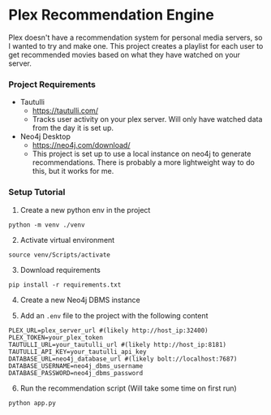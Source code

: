 # Plex Recommendation Engine

Plex doesn't have a recommendation system for personal media servers, so I wanted to try and make one. This project creates a playlist for each user to get recommended movies based on what they have watched on your server.

### Project Requirements

- Tautulli
    - https://tautulli.com/
    - Tracks user activity on your plex server. Will only have watched data from the day it is set up.
- Neo4j Desktop
    - https://neo4j.com/download/
    - This project is set up to use a local instance on neo4j to generate recommendations. There is probably a more lightweight way to do this, but it works for me.

### Setup Tutorial

1. Create a new python env in the project

```
python -m venv ./venv
```

2. Activate virtual environment

```
source venv/Scripts/activate
```

3. Download requirements

```
pip install -r requirements.txt
```

4. Create a new Neo4j DBMS instance

5. Add an `.env` file to the project with the following content

```
PLEX_URL=plex_server_url #(likely http://host_ip:32400)
PLEX_TOKEN=your_plex_token
TAUTULLI_URL=your_tautulli_url #(likely http://host_ip:8181)
TAUTULLI_API_KEY=your_tautulli_api_key
DATABASE_URL=neo4j_database_url #(likely bolt://localhost:7687)
DATABASE_USERNAME=neo4j_dbms_username
DATABASE_PASSWORD=neo4j_dbms_password
```

6. Run the recommendation script (Will take some time on first run)

```
python app.py
```